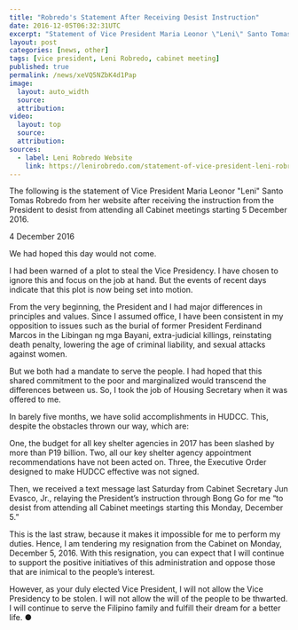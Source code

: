 ```yaml
---
title: "Robredo's Statement After Receiving Desist Instruction"
date: 2016-12-05T06:32:31UTC
excerpt: "Statement of Vice President Maria Leonor \"Leni\" Santo Tomas Robredo after receiving the instruction from the President to desist from attending all Cabinet meetings starting 5 December 2016."
layout: post
categories: [news, other]
tags: [vice president, Leni Robredo, cabinet meeting]
published: true
permalink: /news/xeVQ5NZbK4d1Pap
image:
  layout: auto_width
  source: 
  attribution: 
video:
  layout: top
  source: 
  attribution: 
sources:
  - label: Leni Robredo Website
    link: https://lenirobredo.com/statement-of-vice-president-leni-robredo/
---
```


The following is the statement of Vice President Maria Leonor "Leni" Santo Tomas Robredo from her website after receiving the instruction from the President to desist from attending all Cabinet meetings starting 5 December 2016.

4 December 2016

We had hoped this day would not come.

I had been warned of a plot to steal the Vice Presidency. I have chosen to ignore this and focus on the job at hand. But the events of recent days indicate that this plot is now being set into motion.

From the very beginning, the President and I had major differences in principles and values. Since I assumed office, I have been consistent in my opposition to issues such as the burial of former President Ferdinand Marcos in the Libingan ng mga Bayani, extra-judicial killings, reinstating death penalty, lowering the age of criminal liability, and sexual attacks against women.

But we both had a mandate to serve the people. I had hoped that this shared commitment to the poor and marginalized would transcend the differences between us. So, I took the job of Housing Secretary when it was offered to me.

In barely five months, we have solid accomplishments in HUDCC. This, despite the obstacles thrown our way, which are:

One, the budget for all key shelter agencies in 2017 has been slashed by more than P19 billion. Two, all our key shelter agency appointment recommendations have not been acted on. Three, the Executive Order designed to make HUDCC effective was not signed.

Then, we received a text message last Saturday from Cabinet Secretary Jun Evasco, Jr., relaying the President’s instruction through Bong Go for me “to desist from attending all Cabinet meetings starting this Monday, December 5.”

This is the last straw, because it makes it impossible for me to perform my duties. Hence, I am tendering my resignation from the Cabinet on Monday, December 5, 2016. With this resignation, you can expect that I will continue to support the positive initiatives of this administration and oppose those that are inimical to the people’s interest.

However, as your duly elected Vice President, I will not allow the Vice Presidency to be stolen. I will not allow the will of the people to be thwarted. I will continue to serve the Filipino family and fulfill their dream for a better life.
&#x25cf;
